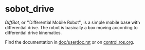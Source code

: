 # sobot_drive

   *DiffBot*, or ''Differential Mobile Robot'', is a simple mobile base with differential drive.
   The robot is basically a box moving according to differential drive kinematics.

Find the documentation in [doc/userdoc.rst](doc/userdoc.rst) or on [control.ros.org](https://control.ros.org/master/doc/ros2_control_demos/example_2/doc/userdoc.html).
